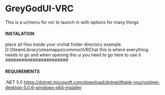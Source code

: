 # GreyGodUI-VRC
This is a ui/menu for vrc to launch in with options for many things


#### INSTALATION ####
place all files inside your vrchat folder directory 
example D:\SteamLibrary\steamapps\common\VRChat
this is where everything needs to go and when opening the ui you need to go here to use it 
#######################


#### REQUIREMENTS ####

.NET 5.0
https://dotnet.microsoft.com/download/dotnet/thank-you/runtime-desktop-5.0.6-windows-x64-installer
